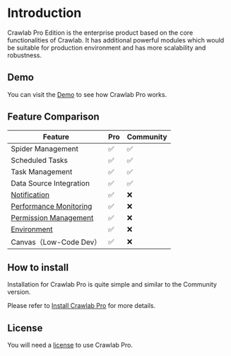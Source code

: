 # Introduction

Crawlab Pro Edition is the enterprise product based on the core functionalities of Crawlab. It has additional powerful
modules which would be suitable for production environment and has more scalability and robustness.

## Demo

You can visit the [Demo](https://demo.crawlab.cn) to see how Crawlab Pro works.

## Feature Comparison

| Feature                                       | Pro                | Community          |
|-----------------------------------------------|--------------------|--------------------|
| Spider Management                             | :white_check_mark: | :white_check_mark: |
| Scheduled Tasks                               | :white_check_mark: | :white_check_mark: |
| Task Management                               | :white_check_mark: | :white_check_mark: |
| Data Source Integration                       | :white_check_mark: | :white_check_mark: |
| [Notification](../guide/notifications)        | :white_check_mark: | :x:                |
| [Performance Monitoring](../guide/monitoring) | :white_check_mark: | :x:                |
| [Permission Management](../guide/permissions) | :white_check_mark: | :x:                |
| [Environment](../guide/environment)           | :white_check_mark: | :x:                |
| Canvas（Low-Code Dev）                          | :white_check_mark: | :x:                |

## How to install

Installation for Crawlab Pro is quite simple and similar to the Community version.

Please refer to [Install Crawlab Pro](./installation) for more details.

## License

You will need a [license](./license) to use Crawlab Pro.
